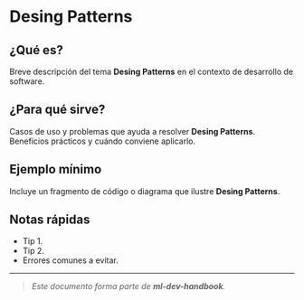 # Desing Patterns

## ¿Qué es?
Breve descripción del tema **Desing Patterns** en el contexto de desarrollo de software.

## ¿Para qué sirve?
Casos de uso y problemas que ayuda a resolver **Desing Patterns**. Beneficios prácticos y cuándo conviene aplicarlo.

## Ejemplo mínimo
Incluye un fragmento de código o diagrama que ilustre **Desing Patterns**.

## Notas rápidas
- Tip 1.
- Tip 2.
- Errores comunes a evitar.

---
> _Este documento forma parte de **ml-dev-handbook**._
